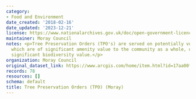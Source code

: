 ```yaml
---
category:
- Food and Environment
date_created: '2018-02-16'
date_updated: '2023-12-21'
license: https://www.nationalarchives.gov.uk/doc/open-government-licence/version/3/
maintainer: Moray Council
notes: <p>Tree Preservation Orders (TPO's) are served on potentially vulnerable trees
  which are of significant amenity value to the community as a whole, or trees of
  significant biodiversity value.</p>
organization: Moray Council
original_dataset_link: https://www.arcgis.com/home/item.html?id=17aa00fec3f248aa8c92bd3c12355996
records: 78
resources: []
schema: default
title: Tree Preservation Orders (TPO) (Moray)
---
```

